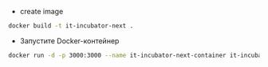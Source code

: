 - create image

```bash
docker build -t it-incubator-next .
```

- Запустите Docker-контейнер
```bash
docker run -d -p 3000:3000 --name it-incubator-next-container it-incubator-next
```

